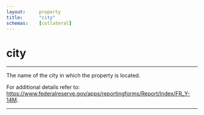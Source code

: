 ```yaml
---
layout:     property
title:      "city"
schemas:    [collateral]
---
```


# city

---

The name of the city in which the property is located.

For additional details refer to: https://www.federalreserve.gov/apps/reportingforms/Report/Index/FR_Y-14M.

---
